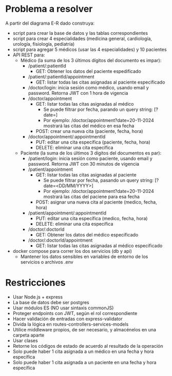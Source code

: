 # Problema a resolver
A partir del diagrama E-R dado construya:
* script para crear la base de datos y las tablas correspondientes
* script para crear 4 especialidades (medicina general, cardiología, urología, fisiología, pediatría)
* script para agregar 5 médicos (usar las 4 especialidades) y 10 pacientes
* API REST para:  
  * Médico (la suma de los 3 últimos dígitos del documento es impar):
    * /patient/:patientId
      * GET: Obtener los datos del paciente espedificado
    * /patient/:patientId/appointment
      * GET: listar todas las citas asignadas al paciente especificado
    * /doctor/login: inicia sesión como médico, usando email y password. Retorna JWT con 1 hora de vigencia
    * /doctor/appointment
      * GET: listar todas las citas asignadas al médico
        * Se puede filtrar por fecha, parando un query string: [?date=<DD-MM-YYYY>]
        * Por ejemplo: /doctor/appointment?date=20-11-2024 mostrará las citas del médico en esa fecha
      * POST: crear una nueva cita (paciente, fecha, hora)
    * /doctor/appointment/:appointmentId
      * PUT: editar una cita específica (paciente, fecha, hora)
      * DELETE: eliminar una cita específica
  * Paciente (la suma de los últimos 3 dígitos del documentos es par):
    * /patient/login: inicia sesión como paciente, usando email y password. Retorna JWT con 30 minutos de vigencia
    * /patient/appointment
      * GET: listar todas las citas asignadas al paciente
        * Se puede filtrar por fecha, pasando un query string: [?date=<DD/MM/YYYY>]
        * Por ejemplo: /doctor/appointment?date=20-11-2024 mostrará las citas del paciene para esa fecha
      * POST: asignar una nueva cita al paciente (medico, fecha, hora)
    * /patient/appointment/:appointmentId
      * PUT: editar una cita específica (medico, fecha, hora)
      * DELETE: eliminar una cita específica
    * /doctor/:doctorId
      * GET: Obtener los datos del médico especificado
    * /doctor/:doctorId/appointment
      * GET: listar todas las citas asignadas al médico especificado  
* docker compose para correr los dos servicios (db y api)
  * Mantener los datos sensibles en variables de entorno de los servicios o archivos .env
# Restricciones
* Usar Node.js + express
* La base de datos debe ser postgres
* Usar módulos ES (NO usar sintaxis commonJS)
* Proteger endpoints con JWT, según el rol correspondiente
* Hacer validación de entradas con express-validator
* Divida la lógica en routes-controllers-services-models
* Utilice middleware propios, de ser necesario, y almacénelos en una carpeta aparte
* Usar clases
* Retorne los códigos de estado de acuerdo al resultado de la operación
* Solo puede haber 1 cita asignada a un médico en una fecha y hora específica
* Solo puede haber 1 cita asignada a un paciente en una fecha y hora específica
